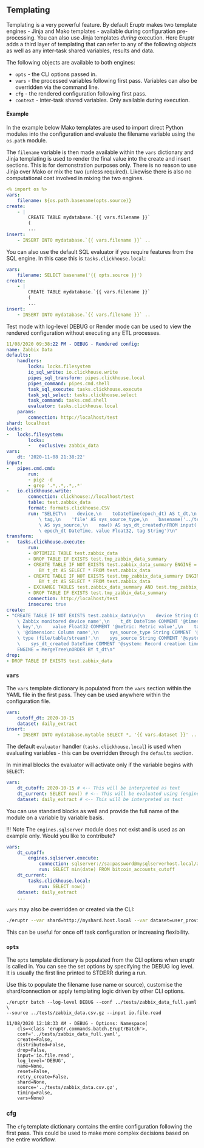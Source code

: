 ## Templating

Templating is a very powerful feature. By default Eruptr makes two template 
engines - Jinja and Mako templates - available during configuration pre-processing.
You can also use Jinja templates *during* execution. Here Eruptr adds a third
layer of templating that can refer to any of the following objects as well as
any inter-task shared variables, results and data.

The following objects are available to both engines:

- `opts` - the CLI options passed in.
- `vars` - the processed variables following first pass. Variables can also be 
overridden via the command line.
- `cfg` - the rendered configuration following first pass.
- `context` - inter-task shared variables. Only available during execution.

#### Example

In the example below Mako templates are used to import direct Python modules into
the configuration and evaluate the filename variable using the `os.path` module.

The `filename` variable is then made available within the `vars` dictionary and
Jinja templating is used to render the final value into the create and insert
sections. This is for demonstration purposes only. There is no reason to use 
Jinja over Mako or mix the two (unless required). Likewise there is also no 
computational cost involved in mixing the two engines.

```yaml
<% import os %>
vars:
    filename: ${os.path.basename(opts.source)}
create:
    - |
        CREATE TABLE mydatabase.`{{ vars.filename }}`
        (
        ...
insert:
    - INSERT INTO mydatabase.`{{ vars.filename }}` ..
```

You can also use the default SQL evaluator if you require features from the SQL 
engine. In this case this is `tasks.clickhouse.local`:

```yaml
vars:
    filename: SELECT basename('{{ opts.source }}')
create:
    - |
        CREATE TABLE mydatabase.`{{ vars.filename }}`
        (
        ...
insert:
    - INSERT INTO mydatabase.`{{ vars.filename }}` ..
```

Test mode with log-level DEBUG or Render mode can be used to view the rendered
configuration without executing any ETL processes.

```yaml
11/08/2020 09:38:22 PM - DEBUG - Rendered config:
name: Zabbix Data
defaults:
    handlers:
        locks: locks.filesystem
        io_sql_write: io.clickhouse.write
        pipes_sql_transform: pipes.clickhouse.local
        pipes_command: pipes.cmd.shell
        task_sql_execute: tasks.clickhouse.execute
        task_sql_select: tasks.clickhouse.select
        task_command: tasks.cmd.shell
        evaluator: tasks.clickhouse.local
    params:
        connection: http://localhost/test
shard: localhost
locks:
-   locks.filesystem:
        locks:
        -   exclusive: zabbix_data
vars:
    dt: '2020-11-08 21:38:22'
input:
-   pipes.cmd.cmd:
        run:
        - pigz -d
        - grep '.*,.*,.*,.*'
-   io.clickhouse.write:
        connection: clickhouse://localhost/test
        table: test.zabbix_data
        format: formats.clickhouse.CSV
        run: "SELECT\n    device,\n    toDateTime(epoch_dt) AS t_dt,\n    value,\n   \
            \ tag,\n    'file' AS sys_source_type,\n    basename('../tests/zabbix_data.csv.gz')\
            \ AS sys_source,\n    now() AS sys_dt_created\nFROM input('device String,\
            \ epoch_dt DateTime, value Float32, tag String')\n"
transform:
-   tasks.clickhouse.execute:
        run:
        - OPTIMIZE TABLE test.zabbix_data
        - DROP TABLE IF EXISTS test.tmp_zabbix_data_summary
        - CREATE TABLE IF NOT EXISTS test.zabbix_data_summary ENGINE = MergeTree ORDER
            BY t_dt AS SELECT * FROM test.zabbix_data
        - CREATE TABLE IF NOT EXISTS test.tmp_zabbix_data_summary ENGINE = MergeTree ORDER
            BY t_dt AS SELECT * FROM test.zabbix_data
        - EXCHANGE TABLES test.zabbix_data_summary AND test.tmp_zabbix_data_summary
        - DROP TABLE IF EXISTS test.tmp_zabbix_data_summary
        connection: http://localhost/test
        insecure: true
create:
- "CREATE TABLE IF NOT EXISTS test.zabbix_data\n(\n    device String COMMENT '@dimension:\
    \ Zabbix monitored device name',\n    t_dt DateTime COMMENT '@timeseries: Series\
    \ key',\n    value Float32 COMMENT '@metric: Metric value',\n    tag String COMMENT\
    \ '@dimension: Column name',\n    sys_source_type String COMMENT '@system: Source\
    \ type (file/table/stream)',\n    sys_source String COMMENT '@system: Source filename',\n\
    \    sys_dt_created DateTime COMMENT '@system: Record creation timestamp'\n)\n\
    ENGINE = MergeTree\nORDER BY t_dt\n"
drop:
- DROP TABLE IF EXISTS test.zabbix_data
```

### `vars`

The `vars` template dictionary is populated from the `vars` section within the
YAML file in the first pass. They can be used anywhere within the configuration
file.

```yaml
vars:
    cutoff_dt: 2020-10-15
    dataset: daily_extract
insert:
    - INSERT INTO mydatabase.mytable SELECT *, '{{ vars.dataset }}' ...
```

The default `evaluator` handler (`tasks.clickhouse.local`) is used when 
evaluating variables - this can be overridden through the `defaults` section.

In minimal blocks the evaluator will activate only if the variable begins with `SELECT`:

```yaml
vars:
    dt_cutoff: 2020-10-15 # <-- This will be interpreted as text
    dt_current: SELECT now() # <-- This will be evaluated using (engines.clickhouse.evaluator) clickhouse-local
    dataset: daily_extract # <-- This will be interpreted as text
```

You can use standard blocks as well and provide the full name of the module on 
a variable by variable basis.

!!! Note
    The `engines.sqlserver` module does not exist and is used as an example only. Would you like to contribute?

```yaml
vars:
    dt_cutoff:
        engines.sqlserver.execute:
            connection: sqlserver://sa:password@mysqlserverhost.local/accounts
            run: SELECT min(date) FROM bitcoin_accounts_cutoff
    dt_current:
        tasks.clickhouse.local:
            run: SELECT now()
    dataset: daily_extract
    ...
```

`vars` may also be overridden or created via the CLI:

```bash
./eruptr --var shard=http://myshard.host.local --var dataset=user_provided ... <other options>
```

This can be useful for once off task configuration or increasing flexibility.

### `opts`

The `opts` template dictionary is populated from the CLI options when eruptr is 
called in. You can see the set options by specifying the DEBUG log level. It is 
usually the first line printed to STDERR during a run.

Use this to populate the filename (use name or source), customise the shard/connection
or apply templating logic driven by other CLI options.

```shell
./eruptr batch --log-level DEBUG --conf ../tests/zabbix_data_full.yaml \
--source ../tests/zabbix_data.csv.gz --input io.file.read

11/08/2020 12:18:33 AM - DEBUG - Options: Namespace(
    cls=<class 'eruptr.commands.batch.EruptrBatch'>,
    conf='../tests/zabbix_data_full.yaml',
    create=False,
    distributed=False,
    drop=False,
    input='io.file.read',
    log_level='DEBUG',
    name=None,
    reset=False,
    retry_create=False,
    shard=None,
    source='../tests/zabbix_data.csv.gz',
    timing=False,
    vars=None)
```

### cfg

The `cfg` template dictionary contains the entire configuration following the 
first pass. This could be used to make more complex decisions based on the entire 
workflow.
